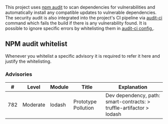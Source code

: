 This project uses [npm audit](https://docs.npmjs.com/cli/audit) to scan dependencies for vulnerabilities
and automatically install any compatible updates to vulnerable dependencies.
The security audit is also integrated into the project's CI pipeline via [audit-ci](https://github.com/IBM/audit-ci) command
which fails the build if there is any vulnerability found.
It is possible to ignore specific errors by whitelisting them in [audit-ci config.](./audit-ci.json).

## NPM audit whitelist
Whenever you whitelist a specific advisory it is required to refer it here and justify the whitelisting.

### Advisories

| #    | Level | Module | Title | Explanation |
|------|-------|---------|------|-------------|
| 782 | Moderate | lodash | Prototype Pollution | Dev dependency, path: smart-contracts: > truffle-artifactor > lodash |
